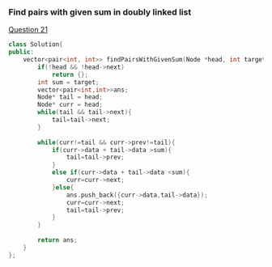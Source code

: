 ###  Find pairs with given sum in doubly linked list

<a href="https://www.geeksforgeeks.org/problems/find-pairs-with-given-sum-in-doubly-linked-list/1">
Question 21</a>

```cpp
class Solution{
public:
    vector<pair<int, int>> findPairsWithGivenSum(Node *head, int target){   
        if(!head && !head->next) 
            return {};
        int sum = target;
        vector<pair<int,int>>ans;
        Node* tail = head;
        Node* curr = head;
        while(tail && tail->next){
            tail=tail->next;
        }
        
        while(curr!=tail && curr->prev!=tail){
            if(curr->data + tail->data >sum){
                tail=tail->prev;
            }
            else if(curr->data + tail->data <sum){
                curr=curr->next;
            }else{
                ans.push_back({curr->data,tail->data});
                curr=curr->next;
                tail=tail->prev;
            }
        }
        
        return ans;
    }
};
```
